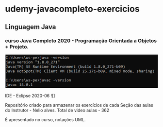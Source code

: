 # udemy-javacompleto-exercicios
## Linguagem Java
### curso Java Completo 2020 - Programação Orientada a Objetos + Projeto.


![](https://github.com/ws-pereira/udemy-javacompleto-exercicios/blob/main/vers%C3%A3o_JAVA.PNG)

IDE - Eclipse 2020-06
![]


Repositório criado para armazenar os exercícios de cada Seção das aulas do 
Instrutor - Nelio alves.
Total de video aulas - 362

É apresentado no curso, notações UML.
